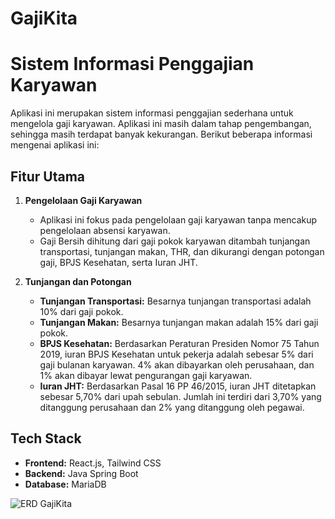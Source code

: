 # GajiKita
# Sistem Informasi Penggajian Karyawan

Aplikasi ini merupakan sistem informasi penggajian sederhana untuk mengelola gaji karyawan. Aplikasi ini masih dalam tahap pengembangan, sehingga masih terdapat banyak kekurangan. Berikut beberapa informasi mengenai aplikasi ini:

## Fitur Utama

1. **Pengelolaan Gaji Karyawan**
   - Aplikasi ini fokus pada pengelolaan gaji karyawan tanpa mencakup pengelolaan absensi karyawan.
   - Gaji Bersih dihitung dari gaji pokok karyawan ditambah tunjangan transportasi, tunjangan makan, THR, dan dikurangi dengan potongan gaji, BPJS Kesehatan, serta Iuran JHT.

2. **Tunjangan dan Potongan**
   - **Tunjangan Transportasi:** Besarnya tunjangan transportasi adalah 10% dari gaji pokok.
   - **Tunjangan Makan:** Besarnya tunjangan makan adalah 15% dari gaji pokok.
   - **BPJS Kesehatan:** Berdasarkan Peraturan Presiden Nomor 75 Tahun 2019, iuran BPJS Kesehatan untuk pekerja adalah sebesar 5% dari gaji bulanan karyawan. 4% akan dibayarkan oleh perusahaan, dan 1% akan dibayar lewat pengurangan gaji karyawan.
   - **Iuran JHT:** Berdasarkan Pasal 16 PP 46/2015, iuran JHT ditetapkan sebesar 5,70% dari upah sebulan. Jumlah ini terdiri dari 3,70% yang ditanggung perusahaan dan 2% yang ditanggung oleh pegawai.

## Tech Stack
- **Frontend:** React.js, Tailwind CSS
- **Backend:** Java Spring Boot
- **Database:** MariaDB

![ERD GajiKita](/public/erd-gajikita.bmp)



